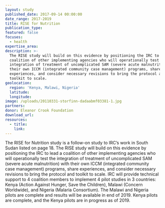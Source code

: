 ```yaml
---
layout: study
published_date: 2017-09-14 00:00:00
date_range: 2017-2019
title: RISE for Nutrition
publication_type:
featured: false
focuses:
  - health
expertise_area:  
description: >-
  The RISE study will build on this evidence by positioning the IRC to lead a
  coalition of other implementing agencies who will operationally test the
  integration of treatment of uncomplicated SAM (severe acute malnutrition) with
  their own ICCM (integrated community case management) programs, share
  experiences, and consider necessary revisions to bring the protocol and
  toolkit to scale.
geolocation:
  region: 'Kenya, Malawi, Nigeria'
  latitude:
  longitude:
image: /uploads/20110331-storfinn-dadaabmf03381-1.jpg
partners:
donor: Eleanor Crook Foundation
download_url:
resources:
  - title:
    link:
---
```


The RISE for Nutrition study is a follow-on study to IRC’s work in South Sudan listed on page 18. The RISE study will build on this evidence by positioning the IRC to lead a coalition of other implementing agencies who will operationally test the integration of treatment of uncomplicated SAM (severe acute malnutrition) with their own ICCM (integrated community case management) programs, share experiences, and consider necessary revisions to bring the protocol and toolkit to scale. IRC will provide technical support to 4 coalition members to implement 4 pilot studies in 3 countries: Kenya (Action Against Hunger, Save the Children), Malawi (Concern Worldwide), and Nigeria (Malaria Consortium). The Malawi and Nigeria pilots are complete and results will be available in end of 2019. Kenya pilots are complete, and the Kenya pilots are in progress as of 2019.